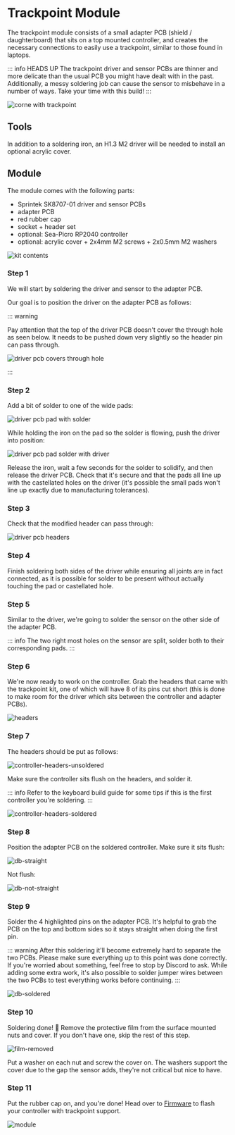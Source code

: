 <script setup>
import Images from '../../components/Images.vue';

import driverpcbunsoldered1 from './driver-pcb-unsoldered-1.jpg';
import driverpcbunsoldered2 from './driver-pcb-unsoldered-2.jpg';
import driverpcbsoldered1 from './driver-pcb-soldered-1.jpg';
import driverpcbsoldered2 from './driver-pcb-soldered-2.jpg';
import sensorpcb1 from './sensor-pcb-1.jpg';
import sensorpcb2 from './sensor-pcb-2.jpg';
import sensorpcb3 from './sensor-pcb-3.jpg';
import washers from './washers.jpg';
import washersideview from './washers-side-view.jpg';
</script>

# Trackpoint Module

The trackpoint module consists of a small adapter PCB (shield / daughterboard) that sits on a top mounted controller, and creates the necessary connections to easily use a trackpoint, similar to those found in laptops.

::: info HEADS UP
The trackpoint driver and sensor PCBs are thinner and more delicate than the usual PCB you might have dealt with in the past. Additionally, a messy soldering job can cause the sensor to misbehave in a number of ways. Take your time with this build!
:::

![corne with trackpoint](./result-top.jpg)

## Tools

In addition to a soldering iron, an H1.3 M2 driver will be needed to install an optional acrylic cover.

## Module

The module comes with the following parts:

- Sprintek SK8707-01 driver and sensor PCBs
- adapter PCB
- red rubber cap
- socket + header set
- optional: Sea-Picro RP2040 controller
- optional: acrylic cover + 2x4mm M2 screws + 2x0.5mm M2 washers

![kit contents](./kit.jpg)

### Step 1

We will start by soldering the driver and sensor to the adapter PCB.

Our goal is to position the driver on the adapter PCB as follows:

<Images :paths="[driverpcbunsoldered1, driverpcbunsoldered2]" />

::: warning

Pay attention that the top of the driver PCB doesn't cover the through hole as seen below. It needs to be pushed down very slightly so the header pin can pass through.

![driver pcb covers through hole](./driver-pcb-covers-through-hole.jpg)

:::

### Step 2

Add a bit of solder to one of the wide pads:

![driver pcb pad with solder](./driver-pcb-pad-with-solder.jpg)

While holding the iron on the pad so the solder is flowing, push the driver into position:

![driver pcb pad solder with driver](./driver-pcb-pad-solder-with-driver.jpg)

Release the iron, wait a few seconds for the solder to solidify, and then release the driver PCB. Check that it's secure and that the pads all line up with the castellated holes on the driver (it's possible the small pads won't line up exactly due to manufacturing tolerances).

### Step 3

Check that the modified header can pass through:

![driver pcb headers](./driver-pcb-headers.jpg)

### Step 4

Finish soldering both sides of the driver while ensuring all joints are in fact connected, as it is possible for solder to be present without actually touching the pad or castellated hole.

<Images :paths="[driverpcbsoldered1, driverpcbsoldered2]" />

### Step 5

Similar to the driver, we're going to solder the sensor on the other side of the adapter PCB.

::: info
The two right most holes on the sensor are split, solder both to their corresponding pads.
:::

<Images :paths="[sensorpcb1, sensorpcb2, sensorpcb3]" />

### Step 6

We're now ready to work on the controller. Grab the headers that came with the trackpoint kit, one of which will have 8 of its pins cut short (this is done to make room for the driver which sits between the controller and adapter PCBs).

![headers](./headers.jpg)

### Step 7

The headers should be put as follows:

![controller-headers-unsoldered](./controller-headers-unsoldered.jpg)

Make sure the controller sits flush on the headers, and solder it.

::: info
Refer to the keyboard build guide for some tips if this is the first controller you're soldering.
:::

![controller-headers-soldered](./controller-headers-soldered.jpg)

### Step 8

Position the adapter PCB on the soldered controller. Make sure it sits flush:

![db-straight](./db-straight.jpg)

Not flush:

![db-not-straight](./db-not-straight.jpg)

### Step 9

Solder the 4 highlighted pins on the adapter PCB. It's helpful to grab the PCB on the top and bottom sides so it stays straight when doing the first pin.

::: warning
After this soldering it'll become extremely hard to separate the two PCBs. Please make sure everything up to this point was done correctly. If you're worried about something, feel free to stop by Discord to ask. While adding some extra work, it's also possible to solder jumper wires between the two PCBs to test everything works before continuing.
:::

![db-soldered](./db-soldered.jpg)

### Step 10

Soldering done! 👏 Remove the protective film from the surface mounted nuts and cover. If you don't have one, skip the rest of this step.

![film-removed](./film-removed.jpg)

Put a washer on each nut and screw the cover on. The washers support the cover due to the gap the sensor adds, they're not critical but nice to have.

<Images :paths="[washers, washersideview]" />

### Step 11

Put the rubber cap on, and you're done! Head over to [Firmware](/firmware/) to flash your controller with trackpoint support.

![module](./result.jpg)
